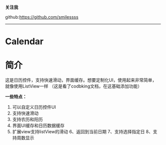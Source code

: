 
**关注我**

github:https://github.com/smilessss


****
# Calendar

# 简介
这是日历控件，支持快速滑动，界面缓存。想要定制化UI，使用起来非常简单，就像使用ListView一样  （这是看了codbking文档，在这基础添加功能）

**一些特点：**

1. 可以自定义日历控件UI
2. 支持快速滑动
3. 支持农历和阳历
4. 界面UI缓存和日历数据缓存
5. 扩展view支持listView的滑动
6、返回到当前日期
7、支持选择指定日
8、支持周数显示






